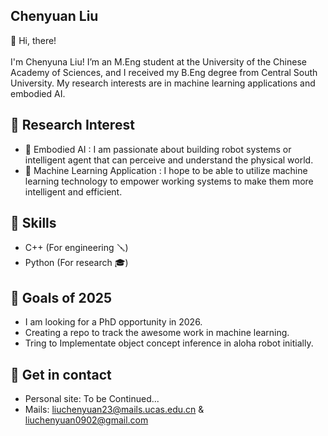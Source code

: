 ## Chenyuan Liu 

👋 Hi, there!<br>
<br>
I'm Chenyuna Liu! I’m an M.Eng student at the University of the Chinese Academy of Sciences, and I received my B.Eng degree from Central South University. My research interests are in machine learning applications and embodied AI.

## 📄 Research Interest
- 🤖 Embodied AI : I am passionate about building robot systems or intelligent agent that can perceive and understand the physical world.<br>
- 🧠 Machine Learning Application : I hope to be able to utilize machine learning technology to empower working systems to make them more intelligent and efficient.<br>

## 🔧 Skills
- C++    (For engineering 🪛)
- Python (For research 🎓)

## 🔭 Goals of 2025

- I am looking for a PhD opportunity in 2026.
- Creating a repo to track the awesome work in machine learning.
- Tring to Implementate object concept inference in aloha robot initially.


## 🔗 Get in contact
- Personal site: To be Continued...
- Mails: liuchenyuan23@mails.ucas.edu.cn & liuchenyuan0902@gmail.com
